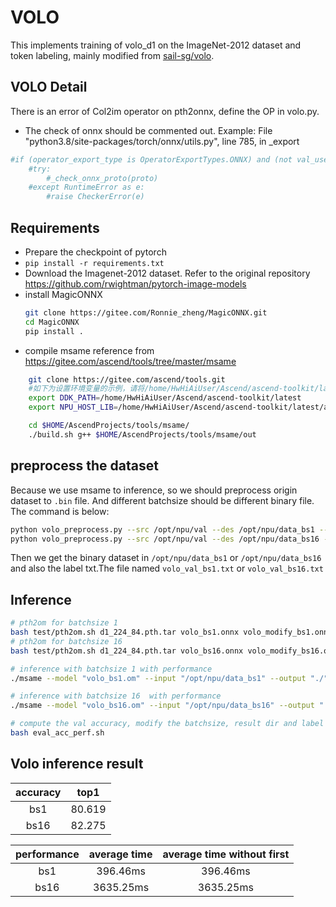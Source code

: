 # VOLO

This implements training of volo_d1 on the ImageNet-2012 dataset and  token labeling, mainly modified from [sail-sg/volo](https://github.com/sail-sg/volo).

## VOLO Detail

There is an error of Col2im operator on pth2onnx, define the OP in volo.py. 
- The check of onnx should be commented out.
Example:
File "python3.8/site-packages/torch/onnx/utils.py", line 785, in _export
```bash
#if (operator_export_type is OperatorExportTypes.ONNX) and (not val_use_external_data_format):
    #try:
        #_check_onnx_proto(proto)
    #except RuntimeError as e:
        #raise CheckerError(e)
```
## Requirements

- Prepare the checkpoint of pytorch
- `pip install -r requirements.txt`
- Download the Imagenet-2012 dataset. Refer to the original repository https://github.com/rwightman/pytorch-image-models
- install MagicONNX
    ```bash
    git clone https://gitee.com/Ronnie_zheng/MagicONNX.git
    cd MagicONNX
    pip install .
    ```
- compile msame
    reference from https://gitee.com/ascend/tools/tree/master/msame
```bash
    git clone https://gitee.com/ascend/tools.git
    #如下为设置环境变量的示例，请将/home/HwHiAiUser/Ascend/ascend-toolkit/latest替换为Ascend 的ACLlib安装包的实际安装路径。
    export DDK_PATH=/home/HwHiAiUser/Ascend/ascend-toolkit/latest
    export NPU_HOST_LIB=/home/HwHiAiUser/Ascend/ascend-toolkit/latest/acllib/lib64/stub

    cd $HOME/AscendProjects/tools/msame/
    ./build.sh g++ $HOME/AscendProjects/tools/msame/out
```

## preprocess the dataset

Because we use msame to inference, so we should preprocess origin dataset to `.bin` file.
And different batchsize should be different binary file. The command is below:

```bash
python volo_preprocess.py --src /opt/npu/val --des /opt/npu/data_bs1 --batchsize 1
python volo_preprocess.py --src /opt/npu/val --des /opt/npu/data_bs16 --batchsize 16
```
Then we get the binary dataset in `/opt/npu/data_bs1` or `/opt/npu/data_bs16` and also the label txt.The file named `volo_val_bs1.txt` or `volo_val_bs16.txt`

## Inference
```bash
# pth2om for batchsize 1
bash test/pth2om.sh d1_224_84.pth.tar volo_bs1.onnx volo_modify_bs1.onnx volo_bs1 1 "input:1,3,224,224"
# pth2om for batchsize 16
bash test/pth2om.sh d1_224_84.pth.tar volo_bs16.onnx volo_modify_bs16.onnx volo_bs16 16 "input:16,3,224,224"

# inference with batchsize 1 with performance
./msame --model "volo_bs1.om" --input "/opt/npu/data_bs1" --output "./" --outfmt TXT

# inference with batchsize 16  with performance
./msame --model "volo_bs16.om" --input "/opt/npu/data_bs16" --output "./" --outfmt TXT

# compute the val accuracy, modify the batchsize, result dir and label dir
bash eval_acc_perf.sh 
```

## Volo inference result
| accuracy |    top1    | 
| :------: | :--------: | 
|    bs1   |   80.619   |  
|   bs16   |   82.275   |  

| performance | average time  | average time without first  |
| :---------: | :-----------: | :-------------------------: |
|     bs1     |    396.46ms   |            396.46ms         |
|     bs16    |   3635.25ms   |           3635.25ms         |
